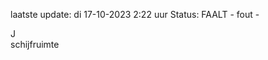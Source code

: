 laatste update: 
di 17-10-2023  2:22   uur 
Status: FAALT - fout - 
<div class="service R">J</div><div class="service R">schijfruimte</div>